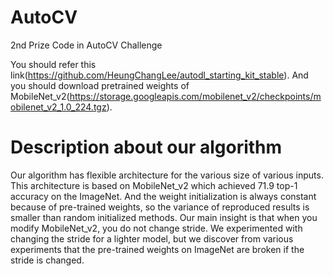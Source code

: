 # AutoCV
2nd Prize Code in AutoCV Challenge

You should refer this link(https://github.com/HeungChangLee/autodl_starting_kit_stable).
And you should download pretrained weights of MobileNet_v2(https://storage.googleapis.com/mobilenet_v2/checkpoints/mobilenet_v2_1.0_224.tgz).

# Description about our algorithm
Our algorithm has flexible architecture for the various size of various inputs. This architecture is based on MobileNet_v2 which achieved 71.9 top-1 accuracy on the ImageNet. And the weight initialization is always constant because of pre-trained weights, so the variance of reproduced results is smaller than random initialized methods.
Our main insight is that when you modify MobileNet_v2, you do not change stride. We experimented with changing the stride for a lighter model, but we discover from various experiments that the pre-trained weights on ImageNet are broken if the stride is changed.

